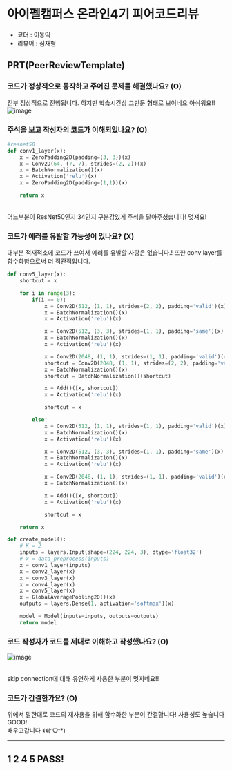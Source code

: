 # 아이펠캠퍼스 온라인4기 피어코드리뷰

- 코더 : 이동익
- 리뷰어 : 심재형

PRT(PeerReviewTemplate)
----------------------------------------------

### 코드가 정상적으로 동작하고 주어진 문제를 해결했나요? (O)
전부 정상적으로 진행됩니다. 하지만 학습시간상 그만둔 형태로 보이네요 아쉬워요!!<br>
![image](https://github.com/domik017123/aiffel_repo/assets/65104209/746e42a4-df38-44f1-a7aa-ef04b97fa1c6)

### 주석을 보고 작성자의 코드가 이해되었나요? (O)
```python
#resnet50
def conv1_layer(x):
    x = ZeroPadding2D(padding=(3, 3))(x)
    x = Conv2D(64, (7, 7), strides=(2, 2))(x)
    x = BatchNormalization()(x)
    x = Activation('relu')(x)
    x = ZeroPadding2D(padding=(1,1))(x)

    return x
```
<br> 어느부분이 ResNet50인지 34인지 구분감있게 주석을 달아주셨습니다! 멋져요!

### 코드가 에러를 유발할 가능성이 있나요? (X)
대부분 적재적소에 코드가 쓰여서 에러를 유발할 사항은 없습니다.! 또한 conv layer를 함수화함으로써 더 직관적입니다.
```python
def conv5_layer(x):
    shortcut = x

    for i in range(3):
        if(i == 0):
            x = Conv2D(512, (1, 1), strides=(2, 2), padding='valid')(x)
            x = BatchNormalization()(x)
            x = Activation('relu')(x)

            x = Conv2D(512, (3, 3), strides=(1, 1), padding='same')(x)
            x = BatchNormalization()(x)
            x = Activation('relu')(x)

            x = Conv2D(2048, (1, 1), strides=(1, 1), padding='valid')(x)
            shortcut = Conv2D(2048, (1, 1), strides=(2, 2), padding='valid')(shortcut)
            x = BatchNormalization()(x)
            shortcut = BatchNormalization()(shortcut)

            x = Add()([x, shortcut])
            x = Activation('relu')(x)

            shortcut = x

        else:
            x = Conv2D(512, (1, 1), strides=(1, 1), padding='valid')(x)
            x = BatchNormalization()(x)
            x = Activation('relu')(x)

            x = Conv2D(512, (3, 3), strides=(1, 1), padding='same')(x)
            x = BatchNormalization()(x)
            x = Activation('relu')(x)

            x = Conv2D(2048, (1, 1), strides=(1, 1), padding='valid')(x)
            x = BatchNormalization()(x)

            x = Add()([x, shortcut])
            x = Activation('relu')(x)

            shortcut = x

    return x

def create_model():
    # K = 2
    inputs = layers.Input(shape=(224, 224, 3), dtype='float32')
    # x = data_preprocess(inputs)
    x = conv1_layer(inputs)
    x = conv2_layer(x)
    x = conv3_layer(x)
    x = conv4_layer(x)
    x = conv5_layer(x)
    x = GlobalAveragePooling2D()(x)
    outputs = layers.Dense(1, activation='softmax')(x)

    model = Model(inputs=inputs, outputs=outputs)
    return model
```


### 코드 작성자가 코드를 제대로 이해하고 작성했나요? (O)
![image](https://github.com/domik017123/aiffel_repo/assets/65104209/5e3cf088-3d75-4bf6-81f6-f24156f88f29)

<br>skip connection에 대해 유연하게 사용한 부분이 멋지네요!!
### 코드가 간결한가요? (O)
위에서 말한대로 코드의 재사용을 위해 함수화한 부분이 간결합니다! 사용성도 높습니다 GOOD!
<br> 배우고갑니다 ꉂꉂ(ᵔᗜᵔ*)

----------------------------------------------
## 1 2 4 5 PASS!
